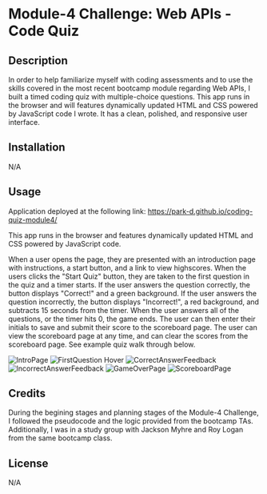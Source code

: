 # Module-4 Challenge: Web APIs - Code Quiz

## Description

In order to help familiarize myself with coding assessments and to use the skills covered in the most recent bootcamp module regarding Web APIs, I built a timed coding quiz with multiple-choice questions. This app runs in the browser and will features dynamically updated HTML and CSS powered by JavaScript code I wrote. It has a clean, polished, and responsive user interface. 

## Installation

N/A

## Usage

Application deployed at the following link: https://park-d.github.io/coding-quiz-module4/

This app runs in the browser and features dynamically updated HTML and CSS powered by JavaScript code.

When a user opens the page, they are presented with an introduction page with instructions, a start button, and a link to view highscores. When the users clicks the "Start Quiz" button, they are taken to the first question in the quiz and a timer starts. If the user answers the question correctly, the button displays "Correct!" and a green background. If the user answers the question incorrectly, the button displays "Incorrect!", a red background, and subtracts 15 seconds from the timer. When the user answers all of the questions, or the timer hits 0, the game ends. The user can then enter their initials to save and submit their score to the scoreboard page. The user can view the scoreboard page at any time, and can clear the scores from the scoreboard page. See example quiz walk through below.

![IntroPage](https://user-images.githubusercontent.com/54589582/189000410-bac2350a-6187-47ef-a1e6-231ae0df5d3c.JPG)
![FirstQuestion Hover](https://user-images.githubusercontent.com/54589582/189000506-d8ba23b6-e534-4200-a634-ed0d395541f3.JPG)
![CorrectAnswerFeedback](https://user-images.githubusercontent.com/54589582/189000657-e7a7c359-2f26-4e3e-b34c-e6a45601c731.JPG)
![IncorrectAnswerFeedback](https://user-images.githubusercontent.com/54589582/189000692-b645bc4f-a47d-457c-ada0-936382a9e012.JPG)
![GameOverPage](https://user-images.githubusercontent.com/54589582/189000755-df0e458b-2318-4ff4-a1cc-499612e34026.JPG)
![ScoreboardPage](https://user-images.githubusercontent.com/54589582/189000813-43ecd4ff-1f0e-4391-9f10-e759512f0a11.JPG)

## Credits

During the begining stages and planning stages of the Module-4 Challenge, I followed the pseudocode and the logic provided from the bootcamp TAs. Additionally, I was in a study group with Jackson Myhre and Roy Logan from the same bootcamp class.

## License

N/A
